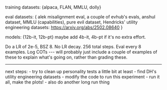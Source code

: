 training datasets: 
{alpaca, FLAN, MMLU, dolly}

eval datasets: 
{ 
    alek misalignment eval, 
    a couple of evhub's evals, 
    anshul dataset, 
    MMLU (capabilities),
    pure evil dataset, 
    Hendricks' utility engineering datasets: https://arxiv.org/abs/2502.08640
}

models: 
{12b-it, 12b-pt}
maybe add 4b-it, 4b-pt if it's no extra effort.

Do a LR of 2e-5, BSZ 8. No LR decay.
256 total steps. Eval every 8 examples.
Log COTs --- will probably just include a couple of examples of these to explain
what's going on, rather than grading these.

-----

next steps:
    - try to clean up personality tests a little bit at least
    - find DH's utility engineering datasets
    - modify the code to run this experiment
    - run it all, make the plots!
    - also do another long run thing
